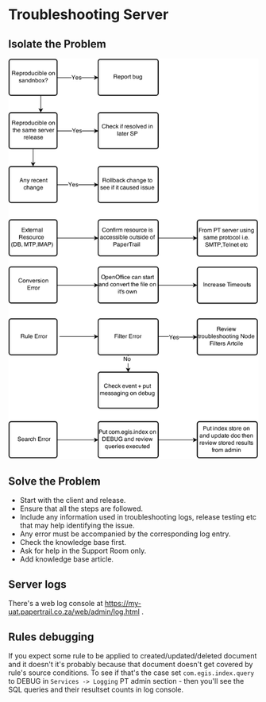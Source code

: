 # Troubleshooting Server

## Isolate the Problem
![Layouts Flow](../images/server-troubleshoot.png)

## Solve the Problem 

*  Start with the client and release.  
*  Ensure that all the steps are followed.  
*  Include any information used in troubleshooting logs, release testing etc that may help identifying the issue.  
*  Any error must be accompanied by the corresponding log entry.  
*  Check the knowledge base first.  
*  Ask for help in the Support Room only.  
*  Add knowledge base article.  

## Server logs
There's a web log console at https://my-uat.papertrail.co.za/web/admin/log.html .

## Rules debugging
If you expect some rule to be applied to created/updated/deleted document and it doesn't it's probably because that 
document doesn't get covered by rule's source conditions. To see if that's the case set `com.egis.index.query` to DEBUG 
in `Services -> Logging` PT admin section - then you'll see the SQL queries and their resultset counts in log console.